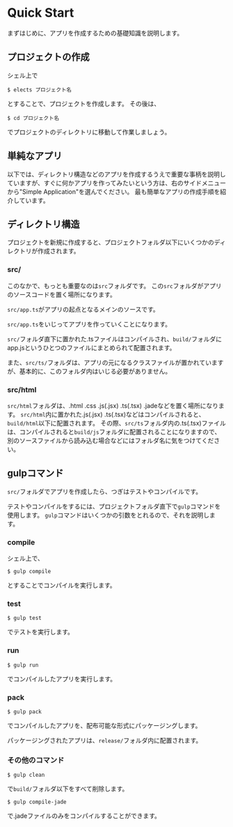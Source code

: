 # Quick Start

まずはじめに、アプリを作成するための基礎知識を説明します。

## プロジェクトの作成

シェル上で

```
$ elects プロジェクト名
```

とすることで、プロジェクトを作成します。
その後は、

```
$ cd プロジェクト名
```

でプロジェクトのディレクトリに移動して作業しましょう。


## 単純なアプリ

以下では、ディレクトリ構造などのアプリを作成するうえで重要な事柄を説明していますが、すぐに何かアプリを作ってみたいという方は、右のサイドメニューから"Simple Application"を選んでください。
最も簡単なアプリの作成手順を紹介しています。

## ディレクトリ構造

プロジェクトを新規に作成すると、プロジェクトフォルダ以下にいくつかのディレクトリが作成されます。

### src/

このなかで、もっとも重要なのは```src```フォルダです。
この```src```フォルダがアプリのソースコードを置く場所になります。

```src/app.ts```がアプリの起点となるメインのソースです。

```src/app.ts```をいじってアプリを作っていくことになります。

```src/```フォルダ直下に置かれた.tsファイルはコンパイルされ、```build/```フォルダにapp.jsというひとつのファイルにまとめられて配置されます。

また、```src/ts/```フォルダは、アプリの元になるクラスファイルが置かれていますが、基本的に、このフォルダ内はいじる必要がありません。

### src/html

```src/html```フォルダは、.html .css .js(.jsx) .ts(.tsx) .jadeなどを置く場所になります。
```src/html```内に置かれた.js(.jsx) .ts(.tsx)などはコンパイルされると、```build/html```以下に配置されます。
その際、```src/ts```フォルダ内の.ts(.tsx)ファイルは、コンパイルされると```build/js```フォルダに配置されることになりますので、別のソースファイルから読み込む場合などにはフォルダ名に気をつけてください。


## gulpコマンド

```src/```フォルダでアプリを作成したら、つぎはテストやコンパイルです。

テストやコンパイルをするには、プロジェクトフォルダ直下で```gulp```コマンドを使用します。
```gulp```コマンドはいくつかの引数をとれるので、それを説明します。

### compile

シェル上で、

```
$ gulp compile
```

とすることでコンパイルを実行します。


### test

```
$ gulp test
```

でテストを実行します。

### run

```
$ gulp run
```

でコンパイルしたアプリを実行します。

### pack

```
$ gulp pack
```

でコンパイルしたアプリを、配布可能な形式にパッケージングします。

パッケージングされたアプリは、```release/```フォルダ内に配置されます。

### その他のコマンド

```
$ gulp clean
```

で```build/```フォルダ以下をすべて削除します。

```
$ gulp compile-jade
```

で.jadeファイルのみをコンパイルすることができます。
